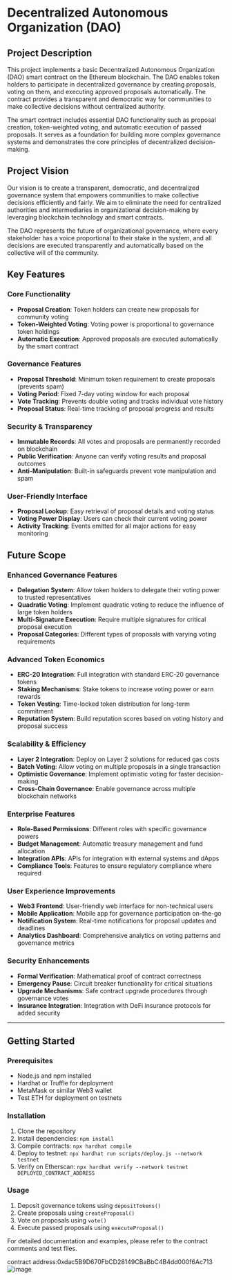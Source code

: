 # Decentralized Autonomous Organization (DAO)

## Project Description

This project implements a basic Decentralized Autonomous Organization (DAO) smart contract on the Ethereum blockchain. The DAO enables token holders to participate in decentralized governance by creating proposals, voting on them, and executing approved proposals automatically. The contract provides a transparent and democratic way for communities to make collective decisions without centralized authority.

The smart contract includes essential DAO functionality such as proposal creation, token-weighted voting, and automatic execution of passed proposals. It serves as a foundation for building more complex governance systems and demonstrates the core principles of decentralized decision-making.

## Project Vision

Our vision is to create a transparent, democratic, and decentralized governance system that empowers communities to make collective decisions efficiently and fairly. We aim to eliminate the need for centralized authorities and intermediaries in organizational decision-making by leveraging blockchain technology and smart contracts.

The DAO represents the future of organizational governance, where every stakeholder has a voice proportional to their stake in the system, and all decisions are executed transparently and automatically based on the collective will of the community.

## Key Features

### Core Functionality
- **Proposal Creation**: Token holders can create new proposals for community voting
- **Token-Weighted Voting**: Voting power is proportional to governance token holdings
- **Automatic Execution**: Approved proposals are executed automatically by the smart contract

### Governance Features
- **Proposal Threshold**: Minimum token requirement to create proposals (prevents spam)
- **Voting Period**: Fixed 7-day voting window for each proposal
- **Vote Tracking**: Prevents double voting and tracks individual vote history
- **Proposal Status**: Real-time tracking of proposal progress and results

### Security & Transparency
- **Immutable Records**: All votes and proposals are permanently recorded on blockchain
- **Public Verification**: Anyone can verify voting results and proposal outcomes
- **Anti-Manipulation**: Built-in safeguards prevent vote manipulation and spam

### User-Friendly Interface
- **Proposal Lookup**: Easy retrieval of proposal details and voting status
- **Voting Power Display**: Users can check their current voting power
- **Activity Tracking**: Events emitted for all major actions for easy monitoring

## Future Scope

### Enhanced Governance Features
- **Delegation System**: Allow token holders to delegate their voting power to trusted representatives
- **Quadratic Voting**: Implement quadratic voting to reduce the influence of large token holders
- **Multi-Signature Execution**: Require multiple signatures for critical proposal execution
- **Proposal Categories**: Different types of proposals with varying voting requirements

### Advanced Token Economics
- **ERC-20 Integration**: Full integration with standard ERC-20 governance tokens
- **Staking Mechanisms**: Stake tokens to increase voting power or earn rewards
- **Token Vesting**: Time-locked token distribution for long-term commitment
- **Reputation System**: Build reputation scores based on voting history and proposal success

### Scalability & Efficiency
- **Layer 2 Integration**: Deploy on Layer 2 solutions for reduced gas costs
- **Batch Voting**: Allow voting on multiple proposals in a single transaction
- **Optimistic Governance**: Implement optimistic voting for faster decision-making
- **Cross-Chain Governance**: Enable governance across multiple blockchain networks

### Enterprise Features
- **Role-Based Permissions**: Different roles with specific governance powers
- **Budget Management**: Automatic treasury management and fund allocation
- **Integration APIs**: APIs for integration with external systems and dApps
- **Compliance Tools**: Features to ensure regulatory compliance where required

### User Experience Improvements
- **Web3 Frontend**: User-friendly web interface for non-technical users
- **Mobile Application**: Mobile app for governance participation on-the-go
- **Notification System**: Real-time notifications for proposal updates and deadlines
- **Analytics Dashboard**: Comprehensive analytics on voting patterns and governance metrics

### Security Enhancements
- **Formal Verification**: Mathematical proof of contract correctness
- **Emergency Pause**: Circuit breaker functionality for critical situations
- **Upgrade Mechanisms**: Safe contract upgrade procedures through governance votes
- **Insurance Integration**: Integration with DeFi insurance protocols for added security

---

## Getting Started

### Prerequisites
- Node.js and npm installed
- Hardhat or Truffle for deployment
- MetaMask or similar Web3 wallet
- Test ETH for deployment on testnets

### Installation
1. Clone the repository
2. Install dependencies: `npm install`
3. Compile contracts: `npx hardhat compile`
4. Deploy to testnet: `npx hardhat run scripts/deploy.js --network testnet`
5. Verify on Etherscan: `npx hardhat verify --network testnet DEPLOYED_CONTRACT_ADDRESS`

### Usage
1. Deposit governance tokens using `depositTokens()`
2. Create proposals using `createProposal()`
3. Vote on proposals using `vote()`
4. Execute passed proposals using `executeProposal()`

For detailed documentation and examples, please refer to the contract comments and test files.

contract address:0xdac5B9D670FbCD28149CBaBbC4B4dd000f6Ac713
![image](https://github.com/user-attachments/assets/09c488b3-62ab-44d0-8c78-23826d477dd8)
